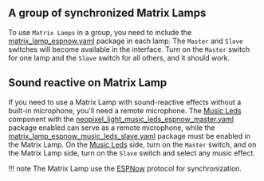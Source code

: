 ﻿## A group of synchronized Matrix Lamps

To use `Matrix Lamps` in a group, you need to include the [matrix_lamp_espnow.yaml](https://github.com/andrewjswan/matrix-lamp/blob/main/packages/matrix_lamp_espnow.yaml) package in each lamp.
The `Master` and `Slave` switches will become available in the interface. 
Turn on the `Master` switch for one lamp and the `Slave` switch for all others, and it should work.

## Sound reactive on Matrix Lamp

If you need to use a Matrix Lamp with sound-reactive effects without a built-in microphone, you'll need a remote microphone. The [Music Leds](https://andrewjswan.github.io/esphome-components/music-leds/) component with the [neopixel_light_music_leds_espnow_master.yaml](https://github.com/andrewjswan/esphome-config/blob/main/packages/neopixel_light_music_leds_espnow_master.yaml) package enabled can serve as a remote microphone, while the [matrix_lamp_espnow_music_leds_slave.yaml](https://github.com/andrewjswan/matrix-lamp/blob/main/packages/matrix_lamp_espnow_music_leds_slave.yaml) package must be enabled in the Matrix Lamp.
On the [Music Leds](https://andrewjswan.github.io/esphome-components/music-leds/) side, turn on the `Master` switch, and on the Matrix Lamp side, turn on the `Slave` switch and select any music effect.

!!! note
The Matrix Lamp use the [ESPNow](https://esphome.io/components/espnow/) protocol for synchronization.
